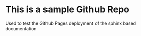 # This is a sample Github Repo

Used to test the Github Pages deployment of the sphinx based documentation

